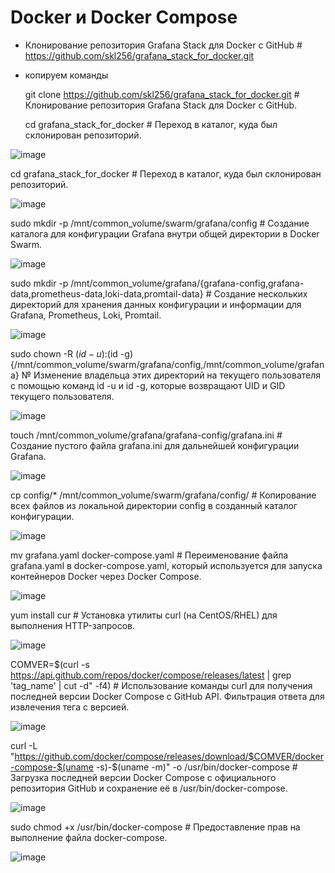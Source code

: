 # Docker и Docker Compose

* Клонирование репозитория Grafana Stack для Docker с GitHub # https://github.com/skl256/grafana_stack_for_docker.git

* копируем команды

  git clone https://github.com/skl256/grafana_stack_for_docker.git # Клонирование репозитория Grafana Stack для Docker с GitHub.
  
  cd grafana_stack_for_docker # Переход в каталог, куда был склонирован репозиторий.

![image](https://github.com/user-attachments/assets/6747b311-4286-46c3-b546-83b08e5b6c7a)

 cd grafana_stack_for_docker # Переход в каталог, куда был склонирован репозиторий.

  ![image](https://github.com/user-attachments/assets/619f888f-e5a4-4333-a834-615a2253c9a5)

  sudo mkdir -p /mnt/common_volume/swarm/grafana/config # Создание каталога для конфигурации Grafana внутри общей директории в Docker Swarm.

![image](https://github.com/user-attachments/assets/71720060-02cb-48be-9d89-8a1db5d2a746)

 sudo mkdir -p /mnt/common_volume/grafana/{grafana-config,grafana-data,prometheus-data,loki-data,promtail-data} # Создание нескольких директорий для хранения данных конфигурации и информации для Grafana, Prometheus, Loki, Promtail.

![image](https://github.com/user-attachments/assets/fffd73c6-5231-482c-a6d1-0fed845da4a9)

 sudo chown -R $(id -u):$(id -g) {/mnt/common_volume/swarm/grafana/config,/mnt/common_volume/grafana} № Изменение владельца этих директорий на текущего пользователя с помощью команд id -u и id -g, которые возвращают UID и GID текущего пользователя.

![image](https://github.com/user-attachments/assets/4c297ea4-2eeb-4a1c-b1ca-00191a28483f)

 touch /mnt/common_volume/grafana/grafana-config/grafana.ini # Создание пустого файла grafana.ini для дальнейшей конфигурации Grafana.

 ![image](https://github.com/user-attachments/assets/8f9e73d9-a4cf-40cd-a4b0-197cc745f892)

 cp config/* /mnt/common_volume/swarm/grafana/config/ # Копирование всех файлов из локальной директории config в созданный каталог конфигурации.

![image](https://github.com/user-attachments/assets/74ac2ce7-7c9b-4dda-a620-026cf80d262d)

mv grafana.yaml docker-compose.yaml # Переименование файла grafana.yaml в docker-compose.yaml, который используется для запуска контейнеров Docker через Docker Compose.

![image](https://github.com/user-attachments/assets/6f2b687b-c808-4b4c-b10a-febd78ae6a26)

yum install cur # Установка утилиты curl (на CentOS/RHEL) для выполнения HTTP-запросов.

![image](https://github.com/user-attachments/assets/4846fb50-2e40-4a7a-b86b-11dd091bf965)

COMVER=$(curl -s https://api.github.com/repos/docker/compose/releases/latest | grep 'tag_name' | cut -d\" -f4) # Использование команды curl для получения последней версии Docker Compose с GitHub API. Фильтрация ответа для извлечения тега с версией.

![image](https://github.com/user-attachments/assets/6b806cac-3fa7-4489-815c-14ce1b839abd)

curl -L "https://github.com/docker/compose/releases/download/$COMVER/docker-compose-$(uname -s)-$(uname -m)" -o /usr/bin/docker-compose # Загрузка последней версии Docker Compose с официального репозитория GitHub и сохранение её в /usr/bin/docker-compose.

![image](https://github.com/user-attachments/assets/8f6810b1-c165-4e7d-a2de-24cdeb1bfe87)

sudo chmod +x /usr/bin/docker-compose # Предоставление прав на выполнение файла docker-compose.

![image](https://github.com/user-attachments/assets/c0f9a65e-4833-4f2d-9ac9-7409a7192311)




 


